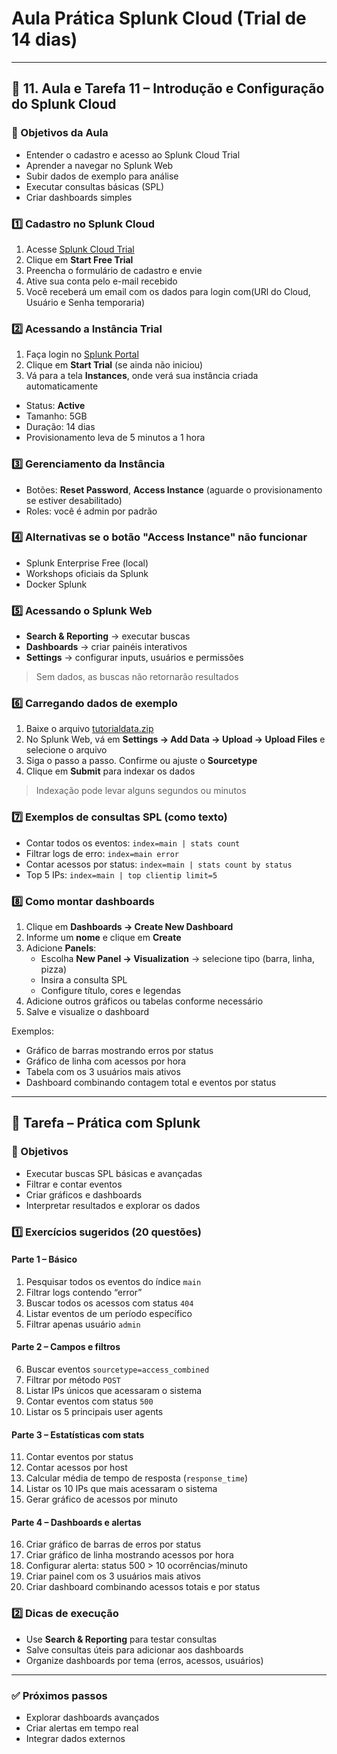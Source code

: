 # Aula Prática Splunk Cloud (Trial de 14 dias)

---

## 📘 11. Aula e Tarefa 11 – Introdução e Configuração do Splunk Cloud

### 🎯 Objetivos da Aula
- Entender o cadastro e acesso ao Splunk Cloud Trial
- Aprender a navegar no Splunk Web
- Subir dados de exemplo para análise
- Executar consultas básicas (SPL)
- Criar dashboards simples

### 1️⃣ Cadastro no Splunk Cloud
1. Acesse [Splunk Cloud Trial](https://www.splunk.com/en_us/products/splunk-cloud-platform.html)  
2. Clique em **Start Free Trial**  
3. Preencha o formulário de cadastro e envie  
4. Ative sua conta pelo e-mail recebido  
5. Você receberá um email com os dados para login com(URl do Cloud, Usuário e Senha temporaria)

### 2️⃣ Acessando a Instância Trial
1. Faça login no [Splunk Portal](https://www.splunk.com/)  
2. Clique em **Start Trial** (se ainda não iniciou)  
3. Vá para a tela **Instances**, onde verá sua instância criada automaticamente  
- Status: **Active**  
- Tamanho: 5GB  
- Duração: 14 dias  
- Provisionamento leva de 5 minutos a 1 hora

### 3️⃣ Gerenciamento da Instância
- Botões: **Reset Password**, **Access Instance** (aguarde o provisionamento se estiver desabilitado)  
- Roles: você é admin por padrão  

### 4️⃣ Alternativas se o botão "Access Instance" não funcionar
- Splunk Enterprise Free (local)  
- Workshops oficiais da Splunk  
- Docker Splunk  

### 5️⃣ Acessando o Splunk Web
- **Search & Reporting** → executar buscas  
- **Dashboards** → criar painéis interativos  
- **Settings** → configurar inputs, usuários e permissões  

> Sem dados, as buscas não retornarão resultados  

### 6️⃣ Carregando dados de exemplo
1. Baixe o arquivo [tutorialdata.zip](./tutorialdata.zip) 
2. No Splunk Web, vá em **Settings → Add Data → Upload → Upload Files** e selecione o arquivo  
3. Siga o passo a passo. Confirme ou ajuste o **Sourcetype**  
4. Clique em **Submit** para indexar os dados  

> Indexação pode levar alguns segundos ou minutos  

### 7️⃣ Exemplos de consultas SPL (como texto)
- Contar todos os eventos: `index=main | stats count`  
- Filtrar logs de erro: `index=main error`  
- Contar acessos por status: `index=main | stats count by status`  
- Top 5 IPs: `index=main | top clientip limit=5`  

### 8️⃣ Como montar dashboards
1. Clique em **Dashboards → Create New Dashboard**  
2. Informe um **nome** e clique em **Create**  
3. Adicione **Panels**:  
   - Escolha **New Panel → Visualization** → selecione tipo (barra, linha, pizza)  
   - Insira a consulta SPL  
   - Configure título, cores e legendas  
4. Adicione outros gráficos ou tabelas conforme necessário  
5. Salve e visualize o dashboard  

Exemplos:  
- Gráfico de barras mostrando erros por status  
- Gráfico de linha com acessos por hora  
- Tabela com os 3 usuários mais ativos  
- Dashboard combinando contagem total e eventos por status  

---

## 📘 Tarefa – Prática com Splunk

### 🎯 Objetivos
- Executar buscas SPL básicas e avançadas  
- Filtrar e contar eventos  
- Criar gráficos e dashboards  
- Interpretar resultados e explorar os dados  

### 1️⃣ Exercícios sugeridos (20 questões)
#### Parte 1 – Básico
1. Pesquisar todos os eventos do índice `main`  
2. Filtrar logs contendo “error”  
3. Buscar todos os acessos com status `404`  
4. Listar eventos de um período específico  
5. Filtrar apenas usuário `admin`  

#### Parte 2 – Campos e filtros
6. Buscar eventos `sourcetype=access_combined`  
7. Filtrar por método `POST`  
8. Listar IPs únicos que acessaram o sistema  
9. Contar eventos com status `500`  
10. Listar os 5 principais user agents  

#### Parte 3 – Estatísticas com stats
11. Contar eventos por status  
12. Contar acessos por host  
13. Calcular média de tempo de resposta (`response_time`)  
14. Listar os 10 IPs que mais acessaram o sistema  
15. Gerar gráfico de acessos por minuto  

#### Parte 4 – Dashboards e alertas
16. Criar gráfico de barras de erros por status  
17. Criar gráfico de linha mostrando acessos por hora  
18. Configurar alerta: status 500 > 10 ocorrências/minuto  
19. Criar painel com os 3 usuários mais ativos  
20. Criar dashboard combinando acessos totais e por status  

### 2️⃣ Dicas de execução
- Use **Search & Reporting** para testar consultas  
- Salve consultas úteis para adicionar aos dashboards  
- Organize dashboards por tema (erros, acessos, usuários)  

---

### ✅ Próximos passos
- Explorar dashboards avançados  
- Criar alertas em tempo real  
- Integrar dados externos  
